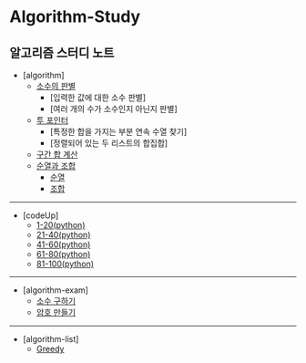# Algorithm-Study
알고리즘 스터디 노트
---
* [algorithm]
  * [소수의 판별](https://github.com/thkim0118/Algorithm-Study/blob/main/algorithm/primeNumber.md)
    * [입력한 값에 대한 소수 판별]
    * [여러 개의 수가 소수인지 아닌지 판별]
  * [투 포인터](https://github.com/thkim0118/Algorithm-Study/blob/main/algorithm/primeNumber.md#투-포인터)
    * [특정한 합을 가지는 부분 연속 수열 찾기]
    * [정렬되어 있는 두 리스트의 합집합]
  * [구간 합 계산](https://github.com/thkim0118/Algorithm-Study/blob/main/algorithm/arraySum.md)
  * [순열과 조합](https://github.com/thkim0118/Algorithm-Study/blob/main/algorithm/permutation_combination.md)
    * [순열](https://github.com/thkim0118/Algorithm-Study/blob/main/algorithm/permutation_combination.md#순열)
    * [조합](https://github.com/thkim0118/Algorithm-Study/blob/main/algorithm/permutation_combination.md#조합)
---
* [codeUp]
  * [1-20(python)](https://github.com/thkim0118/Algorithm-Study/blob/main/codeUp/1-20(python).md)
  * [21-40(python)](https://github.com/thkim0118/Algorithm-Study/blob/main/codeUp/21-40(python).md)
  * [41-60(python)](https://github.com/thkim0118/Algorithm-Study/blob/main/codeUp/41-60(python).md)
  * [61-80(python)](https://github.com/thkim0118/Algorithm-Study/blob/main/codeUp/61-80(python).md)
  * [81-100(python)](https://github.com/thkim0118/Algorithm-Study/blob/main/codeUp/81-100(python).md)
---
* [algorithm-exam]
  * [소수 구하기](https://github.com/thkim0118/Algorithm-Study/blob/main/algorithm-exam/getPrimeNumber.md)
  * [암호 만들기](https://github.com/thkim0118/Algorithm-Study/blob/main/algorithm-exam/makePassword.md)
---
* [algorithm-list]
  * [Greedy](https://github.com/thkim0118/Algorithm-Study/blob/main/algorithm-list/Greedy.md)
